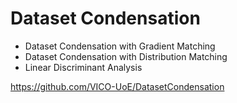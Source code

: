 # Dataset Condensation
- Dataset Condensation with Gradient Matching
- Dataset Condensation with Distribution Matching
- Linear Discriminant Analysis


https://github.com/VICO-UoE/DatasetCondensation 
